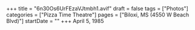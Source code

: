 +++
title = "6n30Os6UrFEzaVJtmbh1.avif"
draft = false
tags = ["Photos"]
categories = ["Pizza Time Theatre"]
pages = ["Biloxi, MS (4550 W Beach Blvd)"]
startDate = ""
+++
April 5, 1985
